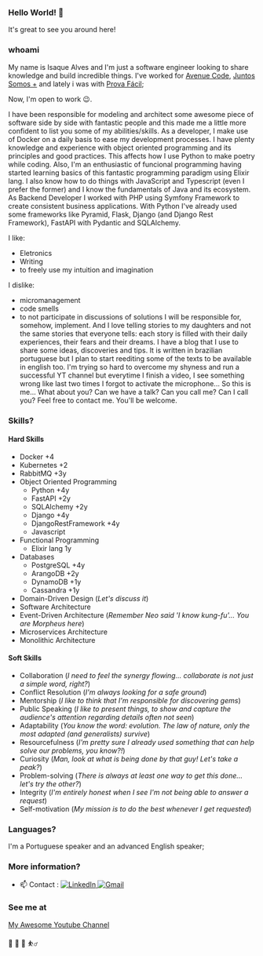 ### Hello World! 👋

It's great to see you around here!

### whoami
My name is Isaque Alves and I'm just a software engineer looking to share knowledge and build incredible things. 
I've worked for [Avenue Code](https://www.linkedin.com/company/avenuecode/), [Juntos Somos +](https://www.linkedin.com/company/juntos-somos-mais/) and lately i was with <a href="https://www.linkedin.com/company/provafaci/mycompany/" target="_blank">Prova Fácil</a>;

Now, I'm open to work 😉.

I have been responsible for modeling and architect some awesome piece of software side by side with fantastic people and this made me a little more confident to list you some
of my abilities/skills. As a developer, I make use of Docker on a daily basis to ease my development processes. I have plenty knowledge and experience with object oriented programming 
and its principles and good practices. This affects how I use Python to make poetry while coding. Also, I'm an enthusiastic of funcional programming having started learning basics of this 
fantastic programming paradigm using Elixir lang. I also know how to do things with JavaScript and Typescript  (even I prefer the former) and I know the fundamentals of Java and its ecosystem.
As Backend Developer I worked with PHP using Symfony Framework to create consistent business applications. With Python I've already used some frameworks like Pyramid, Flask, Django (and Django Rest Framework), FastAPI with Pydantic and SQLAlchemy. 

I like:
 - Eletronics
 - Writing
 - to freely use my intuition and imagination

I dislike:
 - micromanagement
 - code smells
 - to not participate in discussions of solutions I will be responsible for, somehow, implement.
And I love telling stories to my daughters and not the same stories that everyone tells: each story is filled with their daily experiences, their fears and their dreams.
I have a blog that I use to share some ideas, discoveries and tips. It is written in brazilian portuguese but I plan to start reediting some of the texts to be available in english too.
I'm trying so hard to overcome my shyness and run a successful YT channel but everytime I finish a video, I see something wrong like last two times I forgot to activate the microphone...
So this is me... What about you? Can we have a talk? Can you call me? Can I call you? Feel free to contact me. You'll be welcome.

### Skills?

#### Hard Skills
- Docker +4
- Kubernetes +2
- RabbitMQ +3y
- Object Oriented Programming 
    - Python +4y
    - FastAPI +2y
    - SQLAlchemy +2y
    - Django +4y
    - DjangoRestFramework +4y
    - Javascript
- Functional Programming
    - Elixir lang 1y
- Databases
    - PostgreSQL +4y
    - ArangoDB +2y
    - DynamoDB +1y
    - Cassandra +1y
- Domain-Driven Design (*Let's discuss it*)
- Software Architecture 
- Event-Driven Architecture (*Remember Neo said 'I know kung-fu'... You are Morpheus here*)
- Microservices Architecture 
- Monolithic Architecture

#### Soft Skills
- Collaboration (*I need to feel the synergy flowing... collaborate is not just a simple word, right?*)
- Conflict Resolution (*I'm always looking for a safe ground*)
- Mentorship (*I like to think that I'm responsible for discovering gems*)
- Public Speaking (*I like to present things, to show and capture the audience's attention regarding details often not seen*)
- Adaptability (*You know the word: evolution. The law of nature, only the most adapted (and generalists) survive*)
- Resourcefulness (*I'm pretty sure I already used something that can help solve our problems, you know?!*)
- Curiosity (*Man, look at what is being done by that guy! Let's take a peak?*)
- Problem-solving (*There is always at least one way to get this done... let's try the other?*)
- Integrity (*I'm entirely honest when I see I'm not being able to answer a request*)
- Self-motivation (*My mission is to do the best whenever I get requested*)

### Languages?
I'm a Portuguese speaker and an advanced English speaker;


### More information?

- 📫 Contact : 
    <a href="https://www.linkedin.com/in/isaquealves/" target="_blank">
        <img src="https://img.shields.io/badge/LinkedIn-%230077B5.svg?&style=flat-square&logo=linkedin&logoColor=white&color=071A2C" alt="LinkedIn">
    </a>
     <a href="mailto:isaque.alves@gmail.com" mailto="isaque.alves@gmail.com" target="_blank">
      <img src="https://img.shields.io/badge/Gmail-%231877F2.svg?&style=flat-square&logo=gmail&logoColor=white&color=071A2C" alt="Gmail">
    </a>
    
### See me at
[My Awesome Youtube Channel](https://youtube.com/@IsaqueAlvesDev)


🎸 🍝 🥗 ⛹️‍♂️

